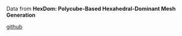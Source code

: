 Data from
**HexDom: Polycube-Based Hexahedral-Dominant Mesh Generation**

[github](https://github.com/CMU-CBML/HexDom)